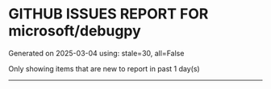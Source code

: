 
# GITHUB ISSUES REPORT FOR microsoft/debugpy


Generated on 2025-03-04 using: stale=30, all=False


Only showing items that are new to report in past 1 day(s)


---




















